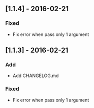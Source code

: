 ## [1.1.4] - 2016-02-21
### Fixed
- Fix error when pass only 1 argument

## [1.1.3] - 2016-02-21
### Add
- Add CHANGELOG.md
### Fixed
- Fix error when pass only 1 argument
